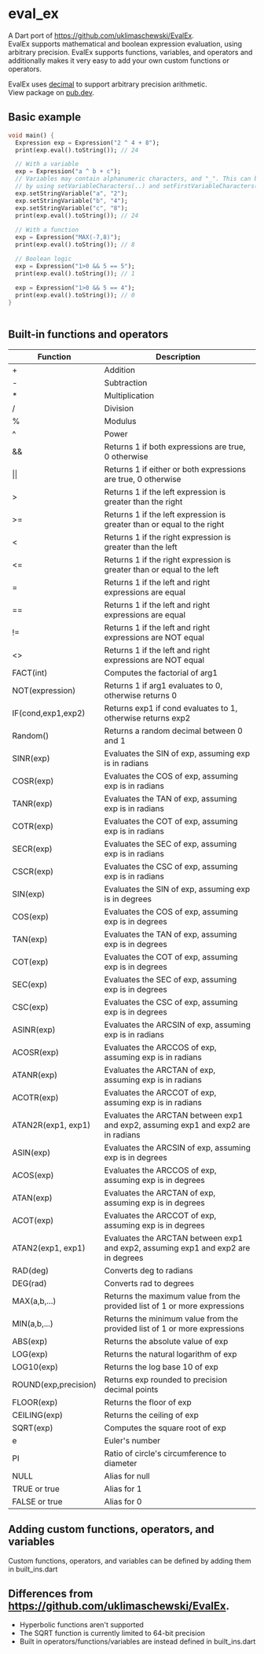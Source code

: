 # eval_ex

A Dart port of https://github.com/uklimaschewski/EvalEx.  
EvalEx supports mathematical and boolean expression evaluation, using arbitrary precision.
EvalEx supports functions, variables, and operators and additionally makes it very easy to
add your own custom functions or operators.

EvalEx uses [decimal](https://pub.dev/packages/decimal) to support arbitrary precision arithmetic.  
View package on [pub.dev](https://pub.dev/packages/eval_ex).

## Basic example

```dart
void main() {
  Expression exp = Expression("2 ^ 4 + 8");
  print(exp.eval().toString()); // 24

  // With a variable
  exp = Expression("a ^ b + c");
  // Variables may contain alphanumeric characters, and "_". This can be changed
  // by using setVariableCharacters(..) and setFirstVariableCharacters(..) (what chars variable are allowed to start with).
  exp.setStringVariable("a", "2");
  exp.setStringVariable("b", "4");
  exp.setStringVariable("c", "8");
  print(exp.eval().toString()); // 24
  
  // With a function
  exp = Expression("MAX(-7,8)");
  print(exp.eval().toString()); // 8

  // Boolean logic
  exp = Expression("1>0 && 5 == 5");
  print(exp.eval().toString()); // 1
  
  exp = Expression("1>0 && 5 == 4");
  print(exp.eval().toString()); // 0
}
 
```

## Built-in functions and operators
| Function             | Description                                                                       |
|----------------------|-----------------------------------------------------------------------------------|
| +                    | Addition                                                                          |
| -                    | Subtraction                                                                       |
| *                    | Multiplication                                                                    |
| /                    | Division                                                                          |
| %                    | Modulus                                                                           |
| ^                    | Power                                                                             |
| &&                   | Returns 1 if both expressions are true, 0 otherwise                               |
| \|\|                 | Returns 1 if either or both expressions are true, 0 otherwise                     |
| >                    | Returns 1 if the left expression is greater than the right                        |
| >=                   | Returns 1 if the left expression is greater than or equal to the right            |
| <                    | Returns 1 if the right expression is greater than the left                        |
| <=                   | Returns 1 if the right expression is greater than or equal to the left            |
| =                    | Returns 1 if the left and right expressions are equal                             |
| ==                   | Returns 1 if the left and right expressions are equal                             |
| !=                   | Returns 1 if the left and right expressions are NOT equal                         |
| <>                   | Returns 1 if the left and right expressions are NOT equal                         |
| FACT(int)            | Computes the factorial of arg1                                                    |
| NOT(expression)      | Returns 1 if arg1 evaluates to 0, otherwise returns 0                             |
| IF(cond,exp1,exp2)   | Returns exp1 if cond evaluates to 1, otherwise returns exp2                       |
| Random()             | Returns a random decimal between 0 and 1                                          |
| SINR(exp)            | Evaluates the SIN of exp, assuming exp is in radians                              |
| COSR(exp)            | Evaluates the COS of exp, assuming exp is in radians                              |
| TANR(exp)            | Evaluates the TAN of exp, assuming exp is in radians                              |
| COTR(exp)            | Evaluates the COT of exp, assuming exp is in radians                              |
| SECR(exp)            | Evaluates the SEC of exp, assuming exp is in radians                              |
| CSCR(exp)            | Evaluates the CSC of exp, assuming exp is in radians                              |
| SIN(exp)             | Evaluates the SIN of exp, assuming exp is in degrees                              |
| COS(exp)             | Evaluates the COS of exp, assuming exp is in degrees                              |
| TAN(exp)             | Evaluates the TAN of exp, assuming exp is in degrees                              |
| COT(exp)             | Evaluates the COT of exp, assuming exp is in degrees                              |
| SEC(exp)             | Evaluates the SEC of exp, assuming exp is in degrees                              |
| CSC(exp)             | Evaluates the CSC of exp, assuming exp is in degrees                              |
| ASINR(exp)           | Evaluates the ARCSIN of exp, assuming exp is in radians                           |
| ACOSR(exp)           | Evaluates the ARCCOS of exp, assuming exp is in radians                           |
| ATANR(exp)           | Evaluates the ARCTAN of exp, assuming exp is in radians                           |
| ACOTR(exp)           | Evaluates the ARCCOT of exp, assuming exp is in radians                           |
| ATAN2R(exp1, exp1)   | Evaluates the ARCTAN between exp1 and exp2, assuming exp1 and exp2 are in radians |
| ASIN(exp)            | Evaluates the ARCSIN of exp, assuming exp is in degrees                           |
| ACOS(exp)            | Evaluates the ARCCOS of exp, assuming exp is in degrees                           |
| ATAN(exp)            | Evaluates the ARCTAN of exp, assuming exp is in degrees                           |
| ACOT(exp)            | Evaluates the ARCCOT of exp, assuming exp is in degrees                           |
| ATAN2(exp1, exp1)    | Evaluates the ARCTAN between exp1 and exp2, assuming exp1 and exp2 are in degrees |
| RAD(deg)             | Converts deg to radians                                                           |
| DEG(rad)             | Converts rad to degrees                                                           |
| MAX(a,b,...)         | Returns the maximum value from the provided list of 1 or more expressions         |
| MIN(a,b,...)         | Returns the minimum value from the provided list of 1 or more expressions         |
| ABS(exp)             | Returns the absolute value of exp                                                 |
| LOG(exp)             | Returns the natural logarithm of exp                                              |
| LOG10(exp)           | Returns the log base 10 of exp                                                    |
| ROUND(exp,precision) | Returns exp rounded to precision decimal points                                   |
| FLOOR(exp)           | Returns the floor of exp                                                          |
| CEILING(exp)         | Returns the ceiling of exp                                                        |
| SQRT(exp)            | Computes the square root of exp                                                   |
| e                    | Euler's number                                                                    |
| PI                   | Ratio of circle's circumference to diameter                                       |
| NULL                 | Alias for null                                                                    |
| TRUE or true         | Alias for 1                                                                       |
| FALSE or true        | Alias for 0                                                                       |

## Adding custom functions, operators, and variables
Custom functions, operators, and variables can be defined by adding them in built_ins.dart

## Differences from https://github.com/uklimaschewski/EvalEx.
  - Hyperbolic functions aren't supported
  - The SQRT function is currently limited to 64-bit precision
  - Built in operators/functions/variables are instead defined in built_ins.dart
